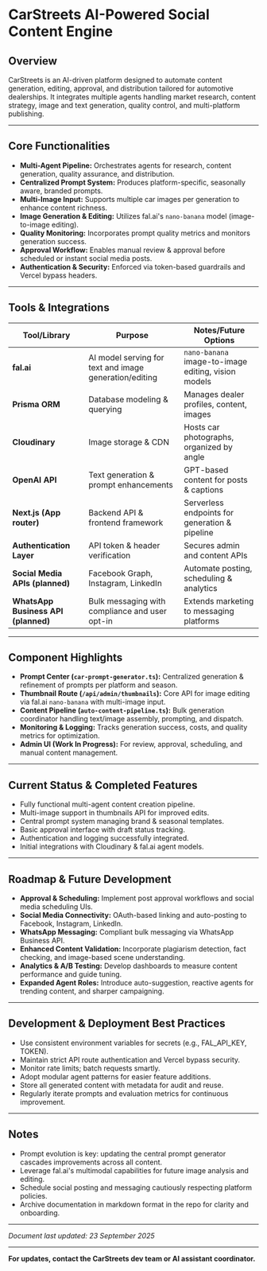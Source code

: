 # CarStreets AI-Powered Social Content Engine

## Overview
CarStreets is an AI-driven platform designed to automate content generation, editing, approval, and distribution tailored for automotive dealerships. It integrates multiple agents handling market research, content strategy, image and text generation, quality control, and multi-platform publishing.

---

## Core Functionalities

- **Multi-Agent Pipeline:** Orchestrates agents for research, content generation, quality assurance, and distribution.
- **Centralized Prompt System:** Produces platform-specific, seasonally aware, branded prompts.
- **Multi-Image Input:** Supports multiple car images per generation to enhance content richness.
- **Image Generation & Editing:** Utilizes fal.ai's `nano-banana` model (image-to-image editing).
- **Quality Monitoring:** Incorporates prompt quality metrics and monitors generation success.
- **Approval Workflow:** Enables manual review & approval before scheduled or instant social media posts.
- **Authentication & Security:** Enforced via token-based guardrails and Vercel bypass headers.

---

## Tools & Integrations

| Tool/Library          | Purpose                                               | Notes/Future Options                              |
|----------------------|-------------------------------------------------------|--------------------------------------------------|
| **fal.ai**            | AI model serving for text and image generation/editing | `nano-banana` image-to-image editing, vision models |
| **Prisma ORM**         | Database modeling & querying                          | Manages dealer profiles, content, images         |
| **Cloudinary**         | Image storage & CDN                                  | Hosts car photographs, organized by angle        |
| **OpenAI API**         | Text generation & prompt enhancements               | GPT-based content for posts & captions            |
| **Next.js (App router)** | Backend API & frontend framework                      | Serverless endpoints for generation & pipeline    |
| **Authentication Layer**| API token & header verification                      | Secures admin and content APIs                     |
| **Social Media APIs (planned)** | Facebook Graph, Instagram, LinkedIn                  | Automate posting, scheduling & analytics           |
| **WhatsApp Business API (planned)** | Bulk messaging with compliance and user opt-in       | Extends marketing to messaging platforms          |

---

## Component Highlights

- **Prompt Center (`car-prompt-generator.ts`):** Centralized generation & refinement of prompts per platform and season.
- **Thumbnail Route (`/api/admin/thumbnails`):** Core API for image editing via fal.ai `nano-banana` with multi-image input.
- **Content Pipeline (`auto-content-pipeline.ts`):** Bulk generation coordinator handling text/image assembly, prompting, and dispatch.
- **Monitoring & Logging:** Tracks generation success, costs, and quality metrics for optimization.
- **Admin UI (Work In Progress):** For review, approval, scheduling, and manual content management.

---

## Current Status & Completed Features

- Fully functional multi-agent content creation pipeline.
- Multi-image support in thumbnails API for improved edits.
- Central prompt system managing brand & seasonal templates.
- Basic approval interface with draft status tracking.
- Authentication and logging successfully integrated.
- Initial integrations with Cloudinary & fal.ai agent models.

---

## Roadmap & Future Development

- **Approval & Scheduling:** Implement post approval workflows and social media scheduling UIs.
- **Social Media Connectivity:** OAuth-based linking and auto-posting to Facebook, Instagram, LinkedIn.
- **WhatsApp Messaging:** Compliant bulk messaging via WhatsApp Business API.
- **Enhanced Content Validation:** Incorporate plagiarism detection, fact checking, and image-based scene understanding.
- **Analytics & A/B Testing:** Develop dashboards to measure content performance and guide tuning.
- **Expanded Agent Roles:** Introduce auto-suggestion, reactive agents for trending content, and sharper campaigning.

---

## Development & Deployment Best Practices

- Use consistent environment variables for secrets (e.g., FAL_API_KEY, TOKEN).
- Maintain strict API route authentication and Vercel bypass security.
- Monitor rate limits; batch requests smartly.
- Adopt modular agent patterns for easier feature additions.
- Store all generated content with metadata for audit and reuse.
- Regularly iterate prompts and evaluation metrics for continuous improvement.

---

## Notes

- Prompt evolution is key: updating the central prompt generator cascades improvements across all content.
- Leverage fal.ai's multimodal capabilities for future image analysis and editing.
- Schedule social posting and messaging cautiously respecting platform policies.
- Archive documentation in markdown format in the repo for clarity and onboarding.
  
---

*Document last updated: 23 September 2025*

---

**For updates, contact the CarStreets dev team or AI assistant coordinator.**
